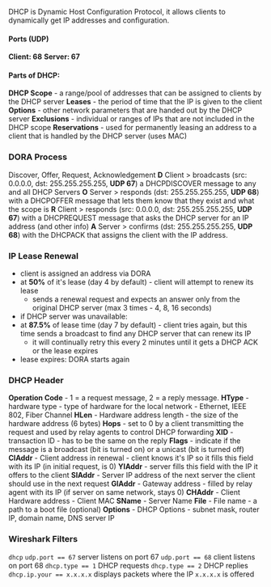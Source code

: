 DHCP is Dynamic Host Configuration Protocol, it allows clients to dynamically get IP addresses and configuration.
#### Ports (UDP)
**Client: 68**
**Server: 67**

#### Parts of DHCP:
**DHCP Scope** - a range/pool of addresses that can be assigned to clients by the DHCP server
**Leases** - the period of time that the IP is given to the client
**Options** - other network parameters that are handed out by the DHCP server
**Exclusions** - individual or ranges of IPs that are not included in the DHCP scope
**Reservations** - used for permanently leasing an address to a client that is handled by the DHCP server (uses MAC)

### DORA Process
Discover, Offer, Request, Acknowledgement
**D** Client > broadcasts (src: 0.0.0.0, dst: 255.255.255.255, **UDP 67**) a DHCPDISCOVER message to any and all DHCP Servers
**O** Server > responds (dst: 255.255.255.255, **UDP 68**) with a DHCPOFFER message that lets them know that they exist and what the scope is
**R** Client > responds (src: 0.0.0.0, dst: 255.255.255.255, **UDP 67**) with a DHCPREQUEST message that asks the DHCP server for an IP address (and other info)
**A** Server > confirms (dst: 255.255.255.255, **UDP 68**) with the DHCPACK that assigns the client with the IP address.

### IP Lease Renewal
- client is assigned an address via DORA
- at **50%** of it's lease (day 4 by default) - client will attempt to renew its lease
	- sends a renewal request and expects an answer only from the original DHCP server (max 3 times - 4, 8, 16 seconds)
- if DHCP server was unavailable:
- at **87.5%** of lease time (day 7 by default) - client tries again, but this time sends a broadcast to find any DHCP server that can renew its IP
	- it will continually retry this every 2 minutes until it gets a DHCP ACK or the lease expires
- lease expires: DORA starts again

### DHCP Header
**Operation Code** - 1 = a request message, 2 = a reply message.
**HType** - hardware type - type of hardware for the local network - Ethernet, IEEE 802, Fiber Channel 
**HLen** - Hardware address length - the size of the hardware address (6 bytes)
**Hops** - set to 0 by a client transmitting the request and used by relay agents to control DHCP forwarding
**XID** - transaction ID - has to be the same on the reply
**Flags** - indicate if the message is a broadcast (bit is turned on) or a unicast (bit is turned off)
**ClAddr** - Client address in renewal - client knows it's IP so it fills this field with its IP (in initial request, is 0)
**YlAddr** - server fills this field with the IP it offers to the client
**SlAddr** - Server IP address of the next server the client should use in the next request
**GlAddr** - Gateway address - filled by relay agent with its IP (if server on same network, stays 0) 
**CHAddr** - Client Hardware address - Client MAC
**SName** - Server Name
**File** - File name - a path to a boot file (optional)
**Options** - DHCP Options - subnet mask, router IP, domain name, DNS server IP
### Wireshark Filters
`dhcp`
`udp.port == 67` server listens on port 67
`udp.port == 68` client listens on port 68
`dhcp.type == 1` DHCP requests
`dhcp.type == 2`  DHCP replies
`dhcp.ip.your == x.x.x.x` displays packets where the IP `x.x.x.x` is offered